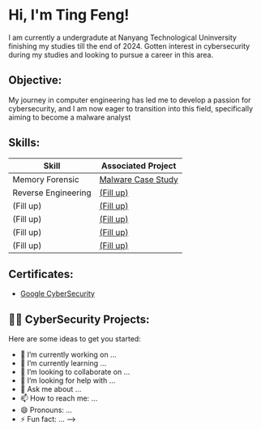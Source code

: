 <h1> Hi, I'm Ting Feng! </h1>
I am currently a undergradute at Nanyang Technological Uninversity finishing my studies till the end of 2024. Gotten interest in cybersecurity during my studies and looking to pursue a career in this area.  

<h2> Objective: </h2>
My journey in computer engineering has led me to develop a passion for cybersecurity, and I am now eager to transition into this field, specifically aiming to become a malware analyst

<h2> Skills: </h2>

| Skill                                         | Associated Project         |
|-----------------------------------------------|----------------------------|
| Memory Forensic                               | <a href="https://github.com/TingFf/MalwareCaseStudy">Malware Case Study</a>|
| Reverse Engineering                           | <a href="https://google.com">(Fill up)</a>|
| (Fill up)                                     | <a href="https://google.com">(Fill up)</a>|
| (Fill up)                                     | <a href="https://google.com">(Fill up)</a>|
| (Fill up)                                     | <a href="https://google.com">(Fill up)</a>|
| (Fill up)                                     | <a href="https://google.com">(Fill up)</a>|

<h2> Certificates: </h2>

- [Google CyberSecurity](https://coursera.org/share/082b55692722455473f74bbf3fb640bb)

<h2>👨‍💻 CyberSecurity Projects:</h2>

Here are some ideas to get you started:

- 🔭 I’m currently working on ...
- 🌱 I’m currently learning ...
- 👯 I’m looking to collaborate on ...
- 🤔 I’m looking for help with ...
- 💬 Ask me about ...
- 📫 How to reach me: ...
- 😄 Pronouns: ...
- ⚡ Fun fact: ...
-->


